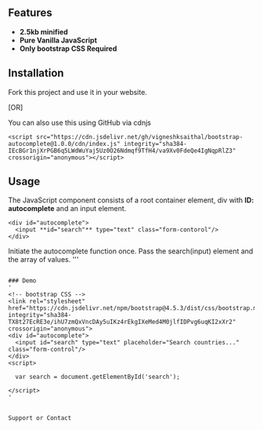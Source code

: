 ## Features
- **2.5kb minified**
- **Pure Vanilla JavaScript**
- **Only bootstrap CSS Required**

## Installation
Fork this project and use it in your website.

[OR]

You can also use this using GitHub via cdnjs
```
<script src="https://cdn.jsdelivr.net/gh/vigneshksaithal/bootstrap-autocomplete@1.0.0/cdn/index.js" integrity="sha384-IEcBGr1njXrPGB6q5LWdWuYaj5Uz0O26Ndmqf9TfH4/va9Xv0FdeQe4IgNqpRlZ3" crossorigin="anonymous"></script>
```
## Usage
The JavaScript component consists of a root container element, div with **ID: autocomplete** and an input element.
```
<div id="autocomplete">
  <input **id="search"** type="text" class="form-contorol"/>
</div>
```
Initiate the autocomplete function once.
Pass the search(input) element and the array of values.
'''
<script>
  var arr = ['apple', 'mango', 'grapes'];
  var search = document.getElementById('search');
  autocomplete(search, arr);
</script>
```

### Demo
' 
<!-- bootstrap CSS -->
<link rel="stylesheet" href="https://cdn.jsdelivr.net/npm/bootstrap@4.5.3/dist/css/bootstrap.min.css" integrity="sha384-TX8t27EcRE3e/ihU7zmQxVncDAy5uIKz4rEkgIXeMed4M0jlfIDPvg6uqKI2xXr2" crossorigin="anonymous">
<div id="autocomplete">
  <input id="search" type="text" placeholder="Search countries..." class="form-control"/>
</div>
<script>
 
  var search = document.getElementById('search');

</script>
'


Support or Contact

